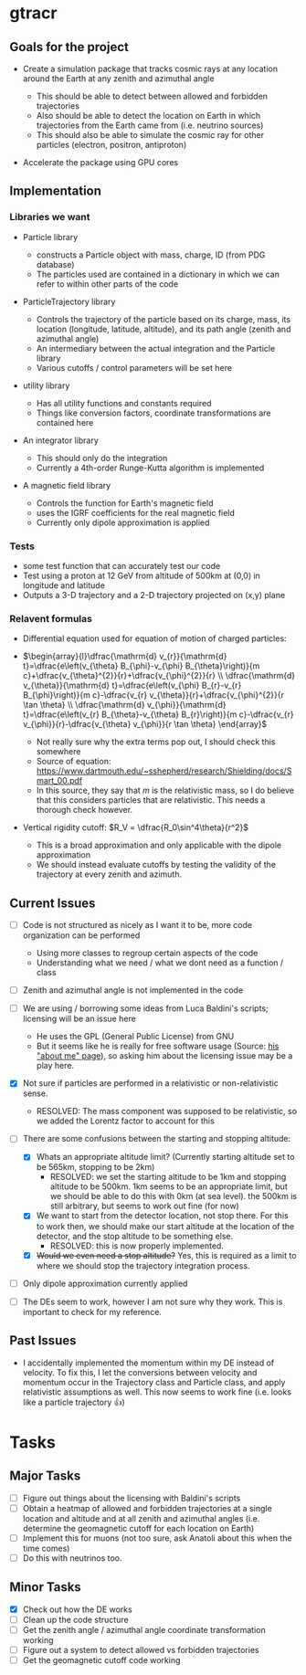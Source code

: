# gtracr

## Goals for the project

- Create a simulation package that tracks cosmic rays at any location around the Earth at any zenith and azimuthal angle

  - This should be able to detect between allowed and forbidden trajectories
  - Also should be able to detect the location on Earth in which trajectories from the Earth came from (i.e. neutrino sources)
  - This should also be able to simulate the cosmic ray for other particles (electron, positron, antiproton)

- Accelerate the package using GPU cores

## Implementation

### Libraries we want

- Particle library

  - constructs a Particle object with mass, charge, ID (from PDG database)
  - The particles used are contained in a dictionary in which we can refer to within other parts of the code

- ParticleTrajectory library

  - Controls the trajectory of the particle based on its charge, mass, its location (longitude, latitude, altitude), and its path angle (zenith and azimuthal angle)
  - An intermediary between the actual integration and the Particle library
  - Various cutoffs / control parameters will be set here

- utility library

  - Has all utility functions and constants required
  - Things like conversion factors, coordinate transformations are contained here

- An integrator library

  - This should only do the integration
  - Currently a 4th-order Runge-Kutta algorithm is implemented

- A magnetic field library

  - Controls the function for Earth's magnetic field
  - uses the IGRF coefficients for the real magnetic field
  - Currently only dipole approximation is applied

### Tests

- some test function that can accurately test our code
- Test using a proton at 12 GeV from altitude of 500km at (0,0) in longitude and latitude
- Outputs a 3-D trajectory and a 2-D trajectory projected on (x,y) plane

### Relavent formulas

- Differential equation used for equation of motion of charged particles:
- $\begin{array}{l}\dfrac{\mathrm{d} v_{r}}{\mathrm{d} t}=\dfrac{e\left(v_{\theta} B_{\phi}-v_{\phi} B_{\theta}\right)}{m c}+\dfrac{v_{\theta}^{2}}{r}+\dfrac{v_{\phi}^{2}}{r} \\ \dfrac{\mathrm{d} v_{\theta}}{\mathrm{d} t}=\dfrac{e\left(v_{\phi} B_{r}-v_{r} B_{\phi}\right)}{m c}-\dfrac{v_{r} v_{\theta}}{r}+\dfrac{v_{\phi}^{2}}{r \tan \theta} \\ \dfrac{\mathrm{d} v_{\phi}}{\mathrm{d} t}=\dfrac{e\left(v_{r} B_{\theta}-v_{\theta} B_{r}\right)}{m c}-\dfrac{v_{r} v_{\phi}}{r}-\dfrac{v_{\theta} v_{\phi}}{r \tan \theta} \end{array}$

  - Not really sure why the extra terms pop out, I should check this somewhere
  - Source of equation: <https://www.dartmouth.edu/~sshepherd/research/Shielding/docs/Smart_00.pdf>
  - In this source, they say that $m$ is the relativistic mass, so I do believe that this considers particles that are relativistic. This needs a thorough check however.

- Vertical rigidity cutoff: $R_V = \dfrac{R_0\sin^4\theta}{r^2}$

  - This is a broad approximation and only applicable with the dipole approximation
  - We should instead evaluate cutoffs by testing the validity of the trajectory at every zenith and azimuth.

## Current Issues

- [ ] Code is not structured as nicely as I want it to be, more code organization can be performed

  - Using more classes to regroup certain aspects of the code
  - Understanding what we need / what we dont need as a function / class

- [ ] Zenith and azimuthal angle is not implemented in the code
- [ ] We are using / borrowing some ideas from Luca Baldini's scripts; licensing will be an issue here

  - He uses the GPL (General Public License) from GNU
  - But it seems like he is really for free software usage (Source: [his "about me" page](http://osiris.df.unipi.it/~baldini/aboutme.html)), so asking him about the licensing issue may be a play here.

- [x] Not sure if particles are performed in a relativistic or non-relativistic sense.
  - RESOLVED: The mass component was supposed to be relativistic, so we added the Lorentz factor to account for this
- [ ] There are some confusions between the starting and stopping altitude:

  - [x] Whats an appropriate altitude limit? (Currently starting altitude set to be 565km, stopping to be 2km)
    - RESOLVED: we set the starting altitude to be 1km and stopping altitude to be 500km. 1km seems to be an appropriate limit, but we should be able to do this with 0km (at sea level). the 500km is still arbitrary, but seems to work out fine (for now)
  - [x] We want to start from the detector location, not stop there. For this to work then, we should make our start altitude at the location of the detector, and the stop altitude to be something else.
    - RESOLVED: this is now properly implemented.
  - [x] ~~Would we even need a stop altitude?~~ Yes, this is required as a limit to where we should stop the trajectory integration process.

- [ ] Only dipole approximation currently applied
- [ ] The DEs seem to work, however I am not sure why they work. This is important to check for my reference.

## Past Issues
- I accidentally implemented the momentum within my DE instead of velocity. To fix this, I let the conversions between velocity and momentum occur in the Trajectory class and Particle class, and apply relativistic assumptions as well. This now seems to work fine (i.e. looks like a particle trajectory :thumbsup:)

# Tasks

## Major Tasks
- [ ] Figure out things about the licensing with Baldini's scripts
- [ ] Obtain a heatmap of allowed and forbidden trajectories at a single location and altitude and at all zenith and azimuthal angles (i.e. determine the geomagnetic cutoff for each location on Earth)
- [ ] Implement this for muons (not too sure, ask Anatoli about this when the time comes)
- [ ] Do this with neutrinos too.

## Minor Tasks
- [x] Check out how the DE works
- [ ] Clean up the code structure
- [ ] Get the zenith angle / azimuthal angle coordinate transformation working
- [ ] Figure out a system to detect allowed vs forbidden trajectories
- [ ] Get the geomagnetic cutoff code working
